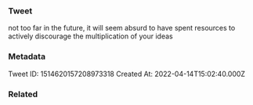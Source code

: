 ### Tweet
not too far in the future, it will seem absurd to have spent resources to actively discourage the multiplication of your ideas

### Metadata
Tweet ID: 1514620157208973318
Created At: 2022-04-14T15:02:40.000Z

### Related


